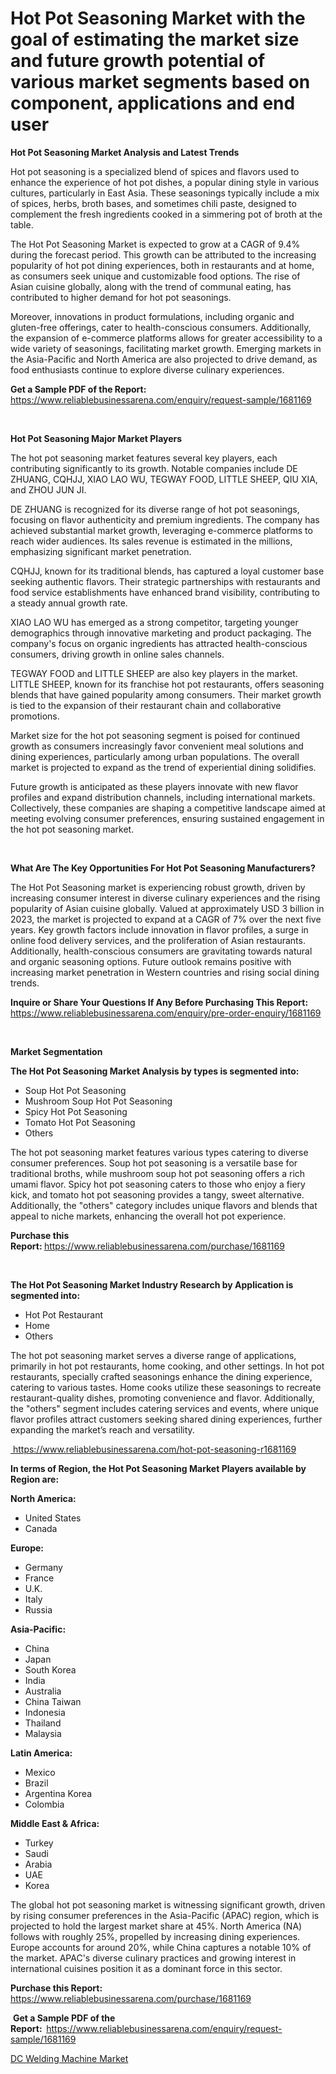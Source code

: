 <p><h1>Hot Pot Seasoning Market with the goal of estimating the market size and future growth potential of various market segments based on component, applications and end user</h1></p><p><strong>Hot Pot Seasoning Market Analysis and Latest Trends</strong></p>
<p><p>Hot pot seasoning is a specialized blend of spices and flavors used to enhance the experience of hot pot dishes, a popular dining style in various cultures, particularly in East Asia. These seasonings typically include a mix of spices, herbs, broth bases, and sometimes chili paste, designed to complement the fresh ingredients cooked in a simmering pot of broth at the table. </p><p>The Hot Pot Seasoning Market is expected to grow at a CAGR of 9.4% during the forecast period. This growth can be attributed to the increasing popularity of hot pot dining experiences, both in restaurants and at home, as consumers seek unique and customizable food options. The rise of Asian cuisine globally, along with the trend of communal eating, has contributed to higher demand for hot pot seasonings. </p><p>Moreover, innovations in product formulations, including organic and gluten-free offerings, cater to health-conscious consumers. Additionally, the expansion of e-commerce platforms allows for greater accessibility to a wide variety of seasonings, facilitating market growth. Emerging markets in the Asia-Pacific and North America are also projected to drive demand, as food enthusiasts continue to explore diverse culinary experiences.</p></p>
<p><strong>Get a Sample PDF of the Report:&nbsp;</strong> <a href="https://www.reliablebusinessarena.com/enquiry/request-sample/1681169?utm_campaign=3578&utm_medium=2&utm_source=Github&utm_content=ia&utm_term=24032025&utm_id=hot-pot-seasoning">https://www.reliablebusinessarena.com/enquiry/request-sample/1681169</a></p>
<p>&nbsp;</p>
<p><strong>Hot Pot Seasoning Major Market Players</strong></p>
<p><p>The hot pot seasoning market features several key players, each contributing significantly to its growth. Notable companies include DE ZHUANG, CQHJJ, XIAO LAO WU, TEGWAY FOOD, LITTLE SHEEP, QIU XIA, and ZHOU JUN JI. </p><p>DE ZHUANG is recognized for its diverse range of hot pot seasonings, focusing on flavor authenticity and premium ingredients. The company has achieved substantial market growth, leveraging e-commerce platforms to reach wider audiences. Its sales revenue is estimated in the millions, emphasizing significant market penetration.</p><p>CQHJJ, known for its traditional blends, has captured a loyal customer base seeking authentic flavors. Their strategic partnerships with restaurants and food service establishments have enhanced brand visibility, contributing to a steady annual growth rate.</p><p>XIAO LAO WU has emerged as a strong competitor, targeting younger demographics through innovative marketing and product packaging. The company's focus on organic ingredients has attracted health-conscious consumers, driving growth in online sales channels.</p><p>TEGWAY FOOD and LITTLE SHEEP are also key players in the market. LITTLE SHEEP, known for its franchise hot pot restaurants, offers seasoning blends that have gained popularity among consumers. Their market growth is tied to the expansion of their restaurant chain and collaborative promotions.</p><p>Market size for the hot pot seasoning segment is poised for continued growth as consumers increasingly favor convenient meal solutions and dining experiences, particularly among urban populations. The overall market is projected to expand as the trend of experiential dining solidifies.</p><p>Future growth is anticipated as these players innovate with new flavor profiles and expand distribution channels, including international markets. Collectively, these companies are shaping a competitive landscape aimed at meeting evolving consumer preferences, ensuring sustained engagement in the hot pot seasoning market.</p></p>
<p>&nbsp;</p>
<p><strong>What Are The Key Opportunities For Hot Pot Seasoning Manufacturers?</strong></p>
<p><p>The Hot Pot Seasoning market is experiencing robust growth, driven by increasing consumer interest in diverse culinary experiences and the rising popularity of Asian cuisine globally. Valued at approximately USD 3 billion in 2023, the market is projected to expand at a CAGR of 7% over the next five years. Key growth factors include innovation in flavor profiles, a surge in online food delivery services, and the proliferation of Asian restaurants. Additionally, health-conscious consumers are gravitating towards natural and organic seasoning options. Future outlook remains positive with increasing market penetration in Western countries and rising social dining trends.</p></p>
<p><strong>Inquire or Share Your Questions If Any Before Purchasing This Report:</strong> <a href="https://www.reliablebusinessarena.com/enquiry/pre-order-enquiry/1681169?utm_campaign=3578&utm_medium=2&utm_source=Github&utm_content=ia&utm_term=24032025&utm_id=hot-pot-seasoning">https://www.reliablebusinessarena.com/enquiry/pre-order-enquiry/1681169</a></p>
<p>&nbsp;</p>
<p><strong>Market Segmentation</strong></p>
<p><strong>The Hot Pot Seasoning Market Analysis by types is segmented into:</strong></p>
<p><ul><li>Soup Hot Pot Seasoning</li><li>Mushroom Soup Hot Pot Seasoning</li><li>Spicy Hot Pot Seasoning</li><li>Tomato Hot Pot Seasoning</li><li>Others</li></ul></p>
<p><p>The hot pot seasoning market features various types catering to diverse consumer preferences. Soup hot pot seasoning is a versatile base for traditional broths, while mushroom soup hot pot seasoning offers a rich umami flavor. Spicy hot pot seasoning caters to those who enjoy a fiery kick, and tomato hot pot seasoning provides a tangy, sweet alternative. Additionally, the "others" category includes unique flavors and blends that appeal to niche markets, enhancing the overall hot pot experience.</p></p>
<p><strong>Purchase this Report:&nbsp;</strong><a href="https://www.reliablebusinessarena.com/purchase/1681169?utm_campaign=3578&utm_medium=2&utm_source=Github&utm_content=ia&utm_term=24032025&utm_id=hot-pot-seasoning">https://www.reliablebusinessarena.com/purchase/1681169</a></p>
<p>&nbsp;</p>
<p><strong>The Hot Pot Seasoning Market Industry Research by Application is segmented into:</strong></p>
<p><ul><li>Hot Pot Restaurant</li><li>Home</li><li>Others</li></ul></p>
<p><p>The hot pot seasoning market serves a diverse range of applications, primarily in hot pot restaurants, home cooking, and other settings. In hot pot restaurants, specially crafted seasonings enhance the dining experience, catering to various tastes. Home cooks utilize these seasonings to recreate restaurant-quality dishes, promoting convenience and flavor. Additionally, the "others" segment includes catering services and events, where unique flavor profiles attract customers seeking shared dining experiences, further expanding the market’s reach and versatility.</p></p>
<p><a href="https://www.reliablebusinessarena.com/hot-pot-seasoning-r1681169?utm_campaign=3578&utm_medium=2&utm_source=Github&utm_content=ia&utm_term=24032025&utm_id=hot-pot-seasoning">&nbsp;https://www.reliablebusinessarena.com/hot-pot-seasoning-r1681169</a></p>
<p><strong>In terms of Region, the Hot Pot Seasoning Market Players available by Region are:</strong></p>
<p>
    <p> <strong> North America: </strong>
        <ul>
            <li>United States</li>
            <li>Canada</li>
        </ul>
        </p> 
    <p> <strong> Europe: </strong>
        <ul>
            <li>Germany</li>
            <li>France</li>
            <li>U.K.</li>
            <li>Italy</li>
            <li>Russia</li>
        </ul>
        </p> 
    <p> <strong> Asia-Pacific: </strong>
        <ul>
            <li>China</li>
            <li>Japan</li>
            <li>South Korea</li>
            <li>India</li>
            <li>Australia</li>
            <li>China Taiwan</li>
            <li>Indonesia</li>
            <li>Thailand</li>
            <li>Malaysia</li>
        </ul>
        </p> 
    <p> <strong> Latin America: </strong>
        <ul>
            <li>Mexico</li>
            <li>Brazil</li>
            <li>Argentina Korea</li>
            <li>Colombia</li>
        </ul>
        </p> 
    <p> <strong> Middle East & Africa: </strong>
        <ul>
            <li>Turkey</li>
            <li>Saudi</li>
            <li>Arabia</li>
            <li>UAE</li>
            <li>Korea</li>
        </ul>
    </p>
    </p>
<p><p>The global hot pot seasoning market is witnessing significant growth, driven by rising consumer preferences in the Asia-Pacific (APAC) region, which is projected to hold the largest market share at 45%. North America (NA) follows with roughly 25%, propelled by increasing dining experiences. Europe accounts for around 20%, while China captures a notable 10% of the market. APAC's diverse culinary practices and growing interest in international cuisines position it as a dominant force in this sector.</p></p>
<p><strong>Purchase this Report: </strong><a href="https://www.reliablebusinessarena.com/purchase/1681169?utm_campaign=3578&utm_medium=2&utm_source=Github&utm_content=ia&utm_term=24032025&utm_id=hot-pot-seasoning">https://www.reliablebusinessarena.com/purchase/1681169</a></p>
<p>&nbsp;<strong>Get a Sample PDF of the Report:&nbsp;&nbsp;</strong><a href="https://www.reliablebusinessarena.com/enquiry/request-sample/1681169?utm_campaign=3578&utm_medium=2&utm_source=Github&utm_content=ia&utm_term=24032025&utm_id=hot-pot-seasoning">https://www.reliablebusinessarena.com/enquiry/request-sample/1681169</a></p>
<p><strong></strong></p>
<p><p><a href="https://github.com/dafertsuria/Market-Research-Report-List-1/blob/main/dc-welding-machine-market.md?utm_campaign=3578&utm_medium=2&utm_source=Github&utm_content=ia&utm_term=24032025&utm_id=hot-pot-seasoning">DC Welding Machine Market</a></p></p>